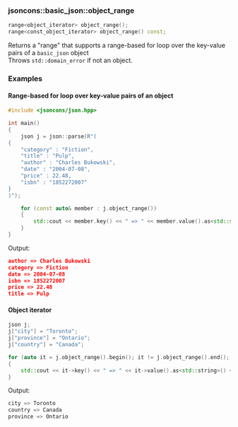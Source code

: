 ### jsoncons::basic_json::object_range

```c++
range<object_iterator> object_range();
range<const_object_iterator> object_range() const;
```
Returns a "range" that supports a range-based for loop over the key-value pairs of a `basic_json` object      
Throws `std::domain_error` if not an object.

### Examples

#### Range-based for loop over key-value pairs of an object

```c++
#include <jsoncons/json.hpp>

int main()
{
    json j = json::parse(R"(
{
    "category" : "Fiction",
    "title" : "Pulp",
    "author" : "Charles Bukowski",
    "date" : "2004-07-08",
    "price" : 22.48,
    "isbn" : "1852272007"  
}
)");

    for (const auto& member : j.object_range())
    {
        std::cout << member.key() << " => " << member.value().as<std::string>() << std::endl;
    }
}
```
Output:
```json
author => Charles Bukowski
category => Fiction
date => 2004-07-08
isbn => 1852272007
price => 22.48
title => Pulp
```
#### Object iterator
```c++
json j;
j["city"] = "Toronto";
j["province"] = "Ontario";
j["country"] = "Canada";

for (auto it = j.object_range().begin(); it != j.object_range().end(); ++it)
{
    std::cout << it->key() << " => " << it->value().as<std::string>() << std::endl;
}
```
Output:
```c++
city => Toronto
country => Canada
province => Ontario
```

